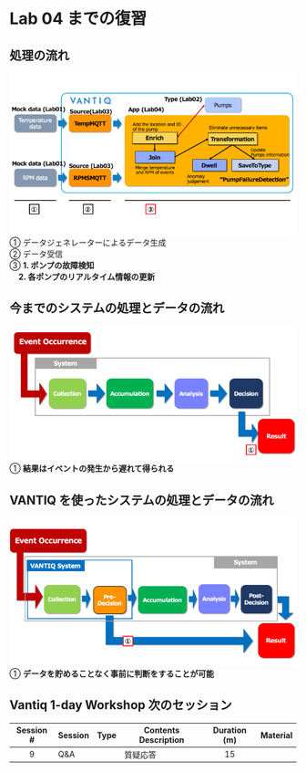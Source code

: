# Lab 04 までの復習

## 処理の流れ

![処理の流れ](../../imgs/03_Review/slide1.png)  
① データジェネレーターによるデータ生成  
② データ受信  
③ **1. ポンプの故障検知**  
&nbsp;&nbsp;&nbsp;&nbsp;**2. 各ポンプのリアルタイム情報の更新**


## 今までのシステムの処理とデータの流れ

![今までのシステムの処理とデータの流れ](../../imgs/03_Review/slide2.png)  
① **結果はイベントの発生から遅れて得られる**  


## VANTIQ を使ったシステムの処理とデータの流れ

![VANTIQ を使ったシステムの処理とデータの流れ](../../imgs/03_Review/slide3.png)  
① **データを貯めることなく事前に判断をすることが可能**  


## Vantiq 1-day Workshop 次のセッション  
|Session #|Session      | Type  |Contents Description       |Duration (m)|Material               |
|:-----:|--------------|:------:|---------------------------|:-:|--------------------------------|
| 9 | Q&A | | 質疑応答 | 15 | |
